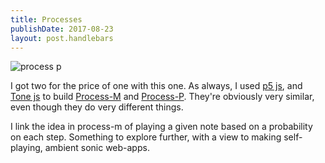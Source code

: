 ```yaml
---
title: Processes
publishDate: 2017-08-23
layout: post.handlebars
---
```

![process p](/images/process.PNG)

I got two for the price of one with this one. As always, I used [p5 js](https://p5js.org), and [Tone js](https://tonejs.github.io/) to build [Process-M](http://notoperational.com/process-m) and [Process-P](http://notoperational.com/process-p). They're obviously very similar, even though they do very different things.

I link the idea in process-m of playing a given note based on a probability on each step. Something to explore further, with a view to making self-playing, ambient sonic web-apps.
